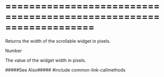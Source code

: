 ===================================================================
===================================================================

<!--shortDescription-->
Returns the width of the scrollable widget in pixels.
<!--/shortDescription-->

<!--returnType-->Number<!--/returnType-->
<!--returnDescription-->
The value of the widget width in pixels.
<!--/returnDescription-->

<!--fullDescription-->
#####See Also#####
#include common-link-callmethods
<!--/fullDescription-->